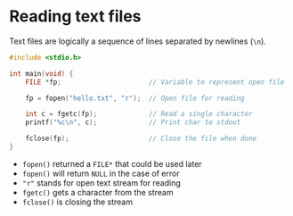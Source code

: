 # Reading text files

Text files are logically a sequence of lines separated by newlines (`\n`).
```c
#include <stdio.h>

int main(void) {
    FILE *fp;                      // Variable to represent open file

    fp = fopen("hello.txt", "r");  // Open file for reading

    int c = fgetc(fp);             // Read a single character
    printf("%c\n", c);             // Print char to stdout

    fclose(fp);                    // Close the file when done
}
```

- `fopen()` returned a `FILE*` that could be used later
- `fopen()` will return `NULL` in the case of error
- `"r"` stands for open text stream for reading
- `fgetc()` gets a character from the stream
- `fclose()` is closing the stream
